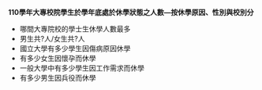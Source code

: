 **110學年大專校院學生於學年底處於休學狀態之人數—按休學原因、性別與校別分**
  * 哪間大專院校的學士生休學人數最多
  * 男生共?人/女生共?人
  * 國立大學有多少學生因傷病原因休學
  * 有多少女生因懷孕而休學
  * 一般大學中有多少學生因工作需求而休學
  * 有多少男生因兵役而休學
